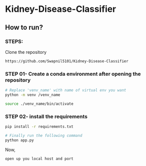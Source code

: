 # Kidney-Disease-Classifier

## How to run?
### STEPS:

Clone the repository

```bash
https://github.com/Swapnil5101/Kidney-Disease-Classifier
```
### STEP 01- Create a conda environment after opening the repository

```bash
# Replace 'venv_name' with name of virtual env you want
python -m venv /venv_name
```

```bash
source ./venv_name/bin/activate
```


### STEP 02- install the requirements
```bash
pip install -r requirements.txt
```

```bash
# Finally run the following command
python app.py
```

Now,
```bash
open up you local host and port
```